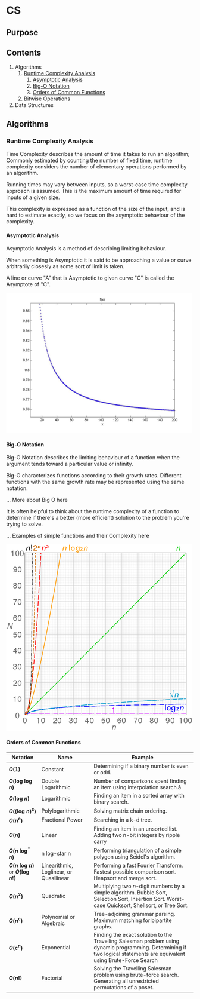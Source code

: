 # CS

## Purpose

## Contents

1. Algorithms
    1. [Runtime Complexity Analysis](#runtime-complexity-analysis)
        1. [Asymptotic Analysis](#asymptotic-analysis)
        2. [Big-O Notation](#big-o-notation)
        3. [Orders of Common Functions](#orders-of-common-functions)
    2. Bitwise Operations
2. Data Structures


## Algorithms

### Runtime Complexity Analysis

Time Complexity describes the amount of time it takes to run an algorithm; Commonly estimated by counting the number of fixed time, runtime complexity considers the number of elementary operations performed by an algorithm.

Running times may vary between inputs, so a worst-case time complexity approach is assumed. This is the maximum amount of time required for inputs of a given size.

This complexity is expressed as a function of the size of the input, and is hard to estimate exactly, so we focus on the asymptotic behaviour of the complexity.

#### Asymptotic Analysis

Asymptotic Analysis is a method of describing limiting behaviour.

When something is Asymptotic it is said to be approaching a value or curve arbitrarily closesly as some sort of limit is taken.

A line or curve "A" that is Asymptotic to given curve "C" is called the Asymptote of "C".

<img src="./images/Asymptote.jpg" width="500" />


#### Big-O Notation

Big-O Notation describes the limiting behaviour of a function when the argument tends toward a particular value or infinity.

Big-O characterizes functions according to their growth rates. Different functions with the same growth rate may be represented using the same notation.

... More about Big O here

It is often helpful to think about the runtime complexity of a function to determine if there's a better (more efficient) solution to the problem you're trying to solve.

... Examples of simple functions and their Complexity here

<img src="./images/Common-Functions.png" width="500" />


#### Orders of Common Functions

Notation |  Name | Example
----------|------------|---------
**_O_(1)** | Constant | Determining if a binary number is even or odd.
**_O_(log log _n_)** | Double Logarithmic | Number of comparisons spent finding an item using interpolation search.å
**_O_(log _n_)** | Logarithmic | Finding an item in a sorted array with binary search.
**_O_((log _n_)<sup>c</sup>)** | Polylogarithmic | Solving matrix chain ordering.
**_O_(_n_<sup>c</sup>)** | Fractional Power | Searching in a k-d tree.
**_O_(_n_)** | Linear | Finding an item in an unsorted list. Adding two n-bit integers by ripple carry
**_O_(_n_ log<sup>*</sup> _n_)** | n log-star n | Performing triangulation of a simple polygon using Seidel's algorithm.
**_O_(_n_ log _n_)** or **_O_(log _n_!)** | Linearithmic, Loglinear, or Quasilinear | Performing a fast Fourier Transform. Fastest possible comparison sort. Heapsort and merge sort.
**_O_(_n_<sup>2</sup>)** | Quadratic | Multiplying two _n_-digit numbers by a simple algorithm. Bubble Sort, Selection Sort, Insertion Sort. Worst-case Quicksort, Shellsort, or Tree Sort.
**_O_(_n_<sup>c</sup>)** | Polynomial or Algebraic | Tree-adjoining grammar parsing. Maximum matching for bipartite graphs.
**_O_(c<sup>_n_</sup>)** | Exponential | Finding the exact solution to the Travelling Salesman problem using dynamic programming. Determining if two logical statements are equivalent using Brute-Force Search
**_O_(_n_!)** | Factorial | Solving the Travelling Salesman problem using brute-force search. Generating all unrestricted permutations of a poset.
